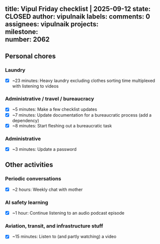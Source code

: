 title:	Vipul Friday checklist | 2025-09-12
state:	CLOSED
author:	vipulnaik
labels:	
comments:	0
assignees:	vipulnaik
projects:	
milestone:	
number:	2062
--
## Personal chores

### Laundry

- [x] ~23 minutes: Heavy laundry excluding clothes sorting time multiplexed with listening to videos

### Administrative / travel / bureaucracy

- [x] ~5 minutes: Make a few checklist updates
- [x] ~7 minutes: Update documentation for a bureaucratic process (add a dependency)
- [x] ~8 minutes: Start fleshing out a bureaucratic task

### Administrative

- [x] ~3 minutes: Update a password

## Other activities

### Periodic conversations

- [x] ~2 hours: Weekly chat with mother

### AI safety learning

- [x] ~1 hour: Continue listening to an audio podcast episode

### Aviation, transit, and infrastructure stuff

- [x] ~15 minutes: Listen to (and partly watching) a video
